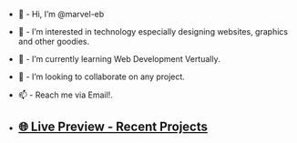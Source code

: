 - 👋  -  Hi, I’m @marvel-eb
- 👀  -  I’m interested in technology especially designing websites, graphics and  other goodies.
- 🌱  - I’m currently learning Web Development Vertually.
- 💞️  -  I’m looking to collaborate on any project.
- 📫  -  Reach me via  Email!.

- ## [🌐 Live Preview - Recent Projects](https://marvel-eb.github.io/TG-Web-Dev/)
<!---
marvel-eb/marvel-eb is a ✨ special ✨ repository because its `README.md` (this file) appears on your GitHub profile.
You can click the Preview link to take a look at your changes.
--->
